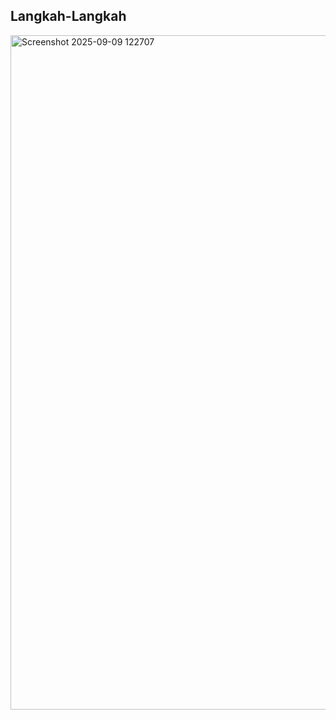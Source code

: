 ## Langkah-Langkah ##
<img width="1919" height="1079" alt="Screenshot 2025-09-09 122707" src="https://github.com/user-attachments/assets/6f1c329c-5338-48e1-afdf-a8f89c7c1e13" />
